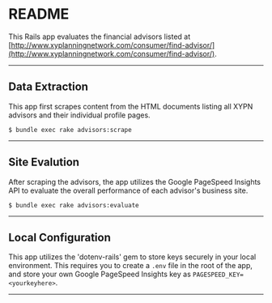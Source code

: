 # README

This Rails app evaluates the financial advisors listed at [http://www.xyplanningnetwork.com/consumer/find-advisor/](http://www.xyplanningnetwork.com/consumer/find-advisor/). 


---

## Data Extraction

This app first scrapes content from the HTML documents listing all XYPN advisors and their individual profile pages.  

`$ bundle exec rake advisors:scrape`  

---

## Site Evalution

After scraping the advisors, the app utilizes the Google PageSpeed Insights API to evaluate the overall performance of each advisor's business site.

`$ bundle exec rake advisors:evaluate`  

---

## Local Configuration

This app utilizes the 'dotenv-rails' gem to store keys securely in your local environment. This requires you to create a `.env` file in the root of the app, and store your own Google PageSpeed Insights key as `PAGESPEED_KEY=<yourkeyhere>`.  

---


